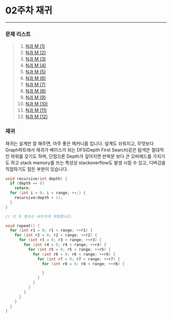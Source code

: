 # 02주차 재귀
<hr/>

### 문제 리스트
>1.  [N과 M (1)](https:noj.am/15649)
>2.  [N과 M (2)](https:noj.am/15650)
>3.  [N과 M (3)](https:noj.am/15651)
>4.  [N과 M (4)](https:noj.am/15652)
>5.  [N과 M (5)](https:noj.am/15654)
>6.  [N과 M (6)](https:noj.am/15655)
>7.  [N과 M (7)](https:noj.am/15656)
>8.  [N과 M (8)](https:noj.am/15657)
>9.  [N과 M (9)](https:noj.am/15663)
>10. [N과 M (10)](https://noj.am/15664)
>11. [N과 M (11)](https://noj.am/15665)
>12. [N과 M (12)](https://noj.am/15666)


### 재귀
재귀는 설계만 잘 해주면, 아주 좋은 메커니즘 입니다. 설계도 쉬워지고, 무엇보다 Graph파트에서 재귀가 베이스가 되는 DFS(Depth First Search)같은 탐색은 절대적인 파워를 갖기도 하며, 단점으론 Depth가 깊어지면 반복문 보다 큰 오버헤드를 가지기도 하고 stack memory를 쓰는 특성상 stackoverflow도 발생 시킬 수 있고, 디버깅을 직접하기도 힘든 부분이 있습니다. 

```c++
void recursive(int depth) {
  if (depth == 8)
    return;
  for (int i = 0; i < range; ++;) {
    recursive(depth + 1);
  }
}

// 이 두 함수는 비슷하게 작동합니다.

void repeat() {
  for (int r1 = 0; r1 < range; ++r1) {
    for (int r2 = 0; r2 < range; ++r2) {
      for (int r3 = 0; r3 < range; ++r3) {
        for (int r4 = 0; r4 < range; ++r4) {
          for (int r5 = 0; r5 < range; ++r5) {
            for (int r6 = 0; r6 < range; ++r6) {
              for (int r7 = 0; r7 < range; ++r7) {
                for (int r8 = 0; r8 < range; ++r8) {

                }
              }
            }
          }
        }
      }
    }
  }
}
```